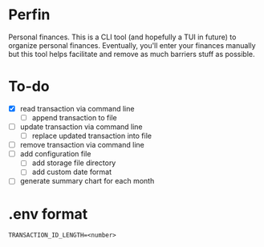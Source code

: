 # Perfin

Personal finances. This is a CLI tool (and hopefully a TUI in future) to organize personal finances. Eventually, you'll enter your finances manually but this tool helps facilitate and remove as much barriers stuff as possible.

# To-do

- [x] read transaction via command line
  - [ ] append transaction to file
- [ ] update transaction via command line
  - [ ] replace updated transaction into file
- [ ] remove transaction via command line
- [ ] add configuration file
  - [ ] add storage file directory
  - [ ] add custom date format
- [ ] generate summary chart for each month

# .env format

```
TRANSACTION_ID_LENGTH=<number>
```
